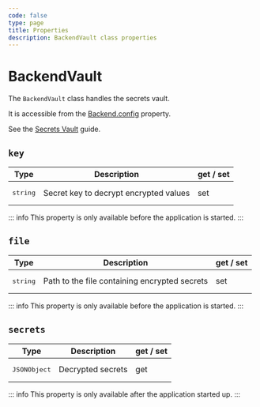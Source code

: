 ```yaml
---
code: false
type: page
title: Properties
description: BackendVault class properties
---
```


# BackendVault

The `BackendVault` class handles the secrets vault.  

It is accessible from the [Backend.config](/core/2/framework/classes/backend/properties#config) property.

See the [Secrets Vault](/core/2/guides/advanced/1-secrets-vault) guide.

## `key`

| Type                  | Description       | get / set |
|-----------------------|-------------------|-----------|
| <pre>string</pre> | Secret key to decrypt encrypted values | set |

::: info
This property is only available before the application is started.
:::

## `file`

| Type                  | Description       | get / set |
|-----------------------|-------------------|-----------|
| <pre>string</pre> | Path to the file containing encrypted secrets | set |

::: info
This property is only available before the application is started.
:::

## `secrets`

| Type                  | Description       | get / set |
|-----------------------|-------------------|-----------|
| <pre>JSONObject</pre> | Decrypted secrets | get       |

::: info
This property is only available after the application started up.
:::
